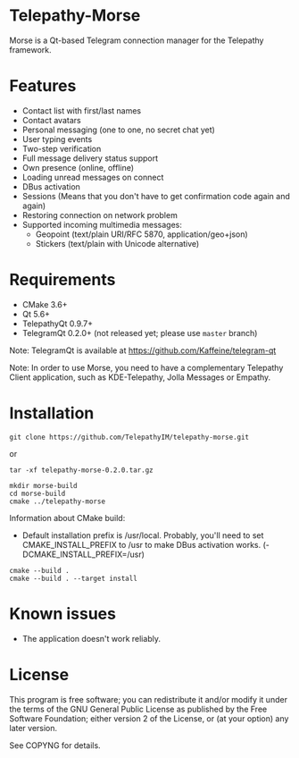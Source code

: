 
Telepathy-Morse
================

Morse is a Qt-based Telegram connection manager for the Telepathy framework.

Features
========

* Contact list with first/last names
* Contact avatars
* Personal messaging (one to one, no secret chat yet)
* User typing events
* Two-step verification
* Full message delivery status support
* Own presence (online, offline)
* Loading unread messages on connect
* DBus activation
* Sessions (Means that you don't have to get confirmation code again and again)
* Restoring connection on network problem
* Supported incoming multimedia messages:
  - Geopoint (text/plain URI/RFC 5870, application/geo+json)
  - Stickers (text/plain with Unicode alternative)

Requirements
============

* CMake 3.6+
* Qt 5.6+
* TelepathyQt 0.9.7+
* TelegramQt 0.2.0+ (not released yet; please use `master` branch)

Note: TelegramQt is available at https://github.com/Kaffeine/telegram-qt

Note: In order to use Morse, you need to have a complementary Telepathy Client application, such as KDE-Telepathy, Jolla Messages or Empathy.

Installation
============

    git clone https://github.com/TelepathyIM/telepathy-morse.git

or

    tar -xf telepathy-morse-0.2.0.tar.gz

    mkdir morse-build
    cd morse-build
    cmake ../telepathy-morse

Information about CMake build:
* Default installation prefix is /usr/local. Probably, you'll need to set CMAKE_INSTALL_PREFIX to /usr to make DBus activation works. (-DCMAKE_INSTALL_PREFIX=/usr)

<!-- markdown "code after list" workaround -->

    cmake --build .
    cmake --build . --target install

Known issues
============

* The application doesn't work reliably.

License
=======

This program is free software; you can redistribute it and/or
modify it under the terms of the GNU General Public License
as published by the Free Software Foundation; either version 2
of the License, or (at your option) any later version.

See COPYNG for details.
